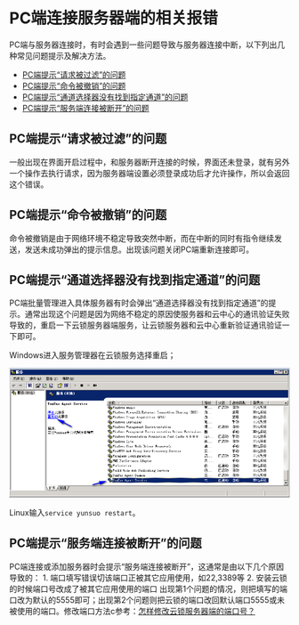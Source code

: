 # PC端连接服务器端的相关报错

PC端与服务器连接时，有时会遇到一些问题导致与服务器连接中断，以下列出几种常见问题提示及解决方法。

* [PC端提示“请求被过滤”的问题](q13.md#pc端提示“请求被过滤”的问题)
* [PC端提示“命令被撤销”的问题](q13.md#pc端提示“命令被撤销”的问题)
* [PC端提示“通道选择器没有找到指定通道”的问题](q13.md#pc端提示“通道选择器没有找到指定通道”的问题)
* [PC端提示“服务端连接被断开”的问题](q13.md#pc端提示“服务端连接被断开”的问题)

## PC端提示“请求被过滤”的问题

一般出现在界面开启过程中，和服务器断开连接的时候，界面还未登录，就有另外一个操作去执行请求，因为服务器端设置必须登录成功后才允许操作，所以会返回这个错误。

## PC端提示“命令被撤销”的问题

命令被撤销是由于网络环境不稳定导致突然中断，而在中断的同时有指令继续发送，发送未成功弹出的提示信息。出现该问题关闭PC端重新连接即可。

## PC端提示“通道选择器没有找到指定通道”的问题                                                                                                                                                                                                                                                                                                                                                                                                                                                                                                                                                                        

PC端批量管理进入具体服务器有时会弹出“通道选择器没有找到指定通道”的提示。通常出现这个问题是因为网络不稳定的原因使服务器和云中心的通讯验证失败导致的，重启一下云锁服务器端服务，让云锁服务器和云中心重新验证通讯验证一下即可。

Windows进入服务管理器在云锁服务选择重启；

![](../.gitbook/assets/q1301.png)

Linux输入`service yunsuo restart`。

## PC端提示“服务端连接被断开”的问题

PC端连接或添加服务器时会提示“服务端连接被断开”，这通常是由以下几个原因导致的： 1. 端口填写错误切该端口正被其它应用使用，如22,3389等 2. 安装云锁的时候端口号改成了被其它应用使用的端口 出现第1个问题的情况，则把填写的端口改为默认的5555即可；出现第2个问题则把云锁的端口改回默认端口5555或未被使用的端口。修改端口方法c参考：[怎样修改云锁服务器端的端口号？](https://github.com/Jowtolock/FAQ/tree/43118dcba173bea487228e635992c709e26d1ced/faq/faq/q23/README.md)

